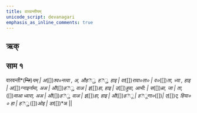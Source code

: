 ```yaml
---
title: वारवन्तीयम्
unicode_script: devanagari  
emphasis_as_inline_comments: true
---   
```


## ऋक्



## साम १

वारवन्ती*(~~न्ति~~)*यम् |  अ*([])*श्व०नत्वा , अ,  औहెु, हెू, हाइ | वा*([])*रावा०ता० | 
व०*([])*ता, ध्या , हाइ | अ*([])*ग्नाइर्नामा, अअ | औ*([])*हెू, वाअ | 
इ*([])*हा, हाइ | उ*([])*हुवा, आभी: | स*([])*म्रा, जा | ता,*([])*माआ
ध्वारा, अअ | औ*([])*हెू, वाअ | इ*([])*हा, हाइ |  औ*([])*हెू |  हెूणा०*([])*| 
ए*([])*ए, हिया० ० हा |  हెू,*([])*ओइ |  डा*([])*अ || 

